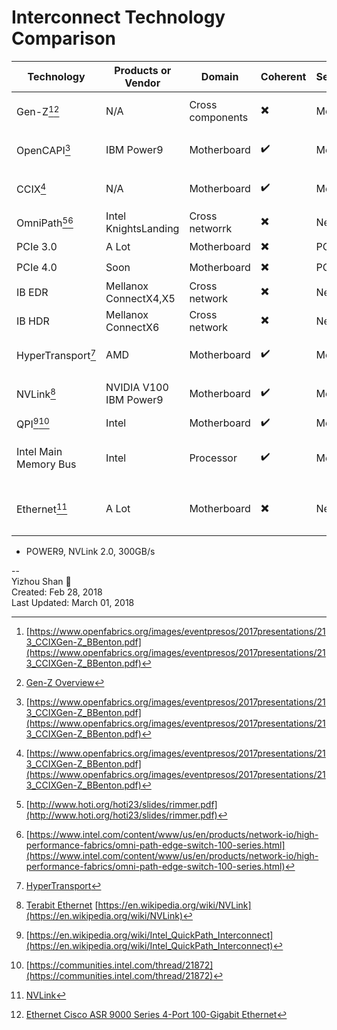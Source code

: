 # Interconnect Technology Comparison

|Technology|Products or Vendor|Domain|Coherent|Semantic|Maximum Bandwidth|Latency|
|-|-|-|-|-|:------|-|
|Gen-Z[^7][^8]|N/A|Cross components|:heavy_multiplication_x:|Memory|32 GBps ~ 400+ GBps <br> `Unidirectional`|<100ns|
|OpenCAPI[^7]|IBM Power9|Motherboard|:heavy_check_mark:|Memory|50 GBps per lane <br> `Bidirectional`|?|
|CCIX[^7]|N/A|Motherboard|:heavy_check_mark:|Memory|32/40/50 GBps/lane <br> `Bidirectional`|?|
|OmniPath[^9][^10]|Intel KnightsLanding|Cross networrk|:heavy_multiplication_x:|Network|25 GBps/port <br> `Bidirectional`|?|
|PCIe 3.0|A Lot|Motherboard|:heavy_multiplication_x:|PCIe|~1GBps/lane|?|
|PCIe 4.0|Soon|Motherboard|:heavy_multiplication_x:|PCIe|~2GBps/lane|?|
|IB EDR|Mellanox ConnectX4,X5|Cross network|:heavy_multiplication_x:|Network|100Gbps|0.5us|
|IB HDR|Mellanox ConnectX6|Cross network|:heavy_multiplication_x:|Network|200Gbps|<0.5us|
|HyperTransport[^4]|AMD|Motherboard|:heavy_check_mark:|Memory|51.2 GBps per link <br> `Bidirectional`|?|
|NVLink[^2]|NVIDIA V100 <br> IBM Power9|Motherboard|:heavy_check_mark:|Memory|50GBps per link <br> `Bidirectional`|?|
|QPI[^5][^6]|Intel|Motherboard|:heavy_check_mark:|Memory|?|?|
|Intel Main Memory Bus|Intel|Processor|:heavy_check_mark:|Memory|E7-8894 v4 `85 GB/s` <br> E5-2620 v3 `59 GB/s`|?|
|Ethernet[^3]| A Lot|Motherboard|:heavy_multiplication_x:|Network|Mellanox `200Gbps` <br> Cisco ASR `100 Gbps`[^1]|?|

- POWER9, NVLink 2.0, 300GB/s

[^1]: [Ethernet Cisco ASR 9000 Series 4-Port 100-Gigabit Ethernet](https://www.cisco.com/c/en/us/products/collateral/routers/asr-9000-series-aggregation-services-routers/datasheet-c78-740092.html)
[^2]: [Terabit Ethernet](https://en.wikipedia.org/wiki/Terabit_Ethernet)
 [https://en.wikipedia.org/wiki/NVLink](https://en.wikipedia.org/wiki/NVLink)
[^3]: [NVLink](http://www.nvidia.com/object/nvlink.html)
[^4]: [HyperTransport](https://en.wikipedia.org/wiki/HyperTransport)
[^5]: [https://en.wikipedia.org/wiki/Intel_QuickPath_Interconnect](https://en.wikipedia.org/wiki/Intel_QuickPath_Interconnect)
[^6]: [https://communities.intel.com/thread/21872](https://communities.intel.com/thread/21872)

[^7]: [https://www.openfabrics.org/images/eventpresos/2017presentations/213_CCIXGen-Z_BBenton.pdf](https://www.openfabrics.org/images/eventpresos/2017presentations/213_CCIXGen-Z_BBenton.pdf)
[^8]: [Gen-Z Overview](http://genzconsortium.org/wp-content/uploads/2017/08/Gen-Z-Overview.pdf)


[^9]: [http://www.hoti.org/hoti23/slides/rimmer.pdf](http://www.hoti.org/hoti23/slides/rimmer.pdf)
[^10]: [https://www.intel.com/content/www/us/en/products/network-io/high-performance-fabrics/omni-path-edge-switch-100-series.html](https://www.intel.com/content/www/us/en/products/network-io/high-performance-fabrics/omni-path-edge-switch-100-series.html)

--  
Yizhou Shan :whale:  
Created: Feb 28, 2018  
Last Updated: March 01, 2018
